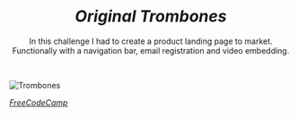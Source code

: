 <h1 align="center"><i>Original Trombones</i></h1>


<p align="center">In this challenge I had to create a product landing page to market. Functionally with a navigation bar, email registration and video embedding.</p>
<br>

![Trombones](https://github.com/Kingtero17/Original-Trombones/assets/110305288/fb19128f-af36-40a4-b0e8-0df77a4fbe49)

<a href="https://www.freecodecamp.org/"><i>FreeCodeCamp</i></a>
